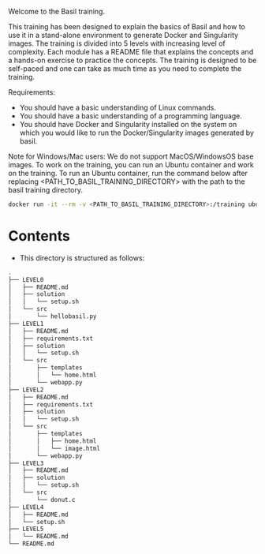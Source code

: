 Welcome to the Basil training. 

This training has been designed to explain the basics of Basil and how to use it in a stand-alone environment to generate Docker and Singularity images. The training is divided into 5 levels with increasing level of complexity. Each module has a README file that explains the concepts and a hands-on exercise to practice the concepts. The training is designed to be self-paced and one can take as much time as you need to complete the training. 

Requirements:
* You should have a basic understanding of Linux commands.
* You should have a basic understanding of a programming language.
* You should have Docker and Singularity installed on the system on which you would like to run the Docker/Singularity images generated by basil.

Note for Windows/Mac users: We do not support MacOS/WindowsOS base images. To work on the training, you can run an Ubuntu container and work on the training. To run an Ubuntu container, run the command below after replacing <PATH_TO_BASIL_TRAINING_DIRECTORY> with the path to the basil training directory.
```bash
docker run -it --rm -v <PATH_TO_BASIL_TRAINING_DIRECTORY>:/training ubuntu
```

# Contents
* This directory is structured as follows:
```bash
.
├── LEVEL0
│   ├── README.md
│   ├── solution
│   │   └── setup.sh
│   └── src
│       └── hellobasil.py
├── LEVEL1
│   ├── README.md
│   ├── requirements.txt
│   ├── solution
│   │   └── setup.sh
│   └── src
│       ├── templates
│       │   └── home.html
│       └── webapp.py
├── LEVEL2
│   ├── README.md
│   ├── requirements.txt
│   ├── solution
│   │   └── setup.sh
│   └── src
│       ├── templates
│       │   ├── home.html
│       │   └── image.html
│       └── webapp.py
├── LEVEL3
│   ├── README.md
│   ├── solution
│   │   └── setup.sh
│   └── src
│       └── donut.c
├── LEVEL4
│   ├── README.md
│   └── setup.sh
├── LEVEL5
│   └── README.md
└── README.md
```
